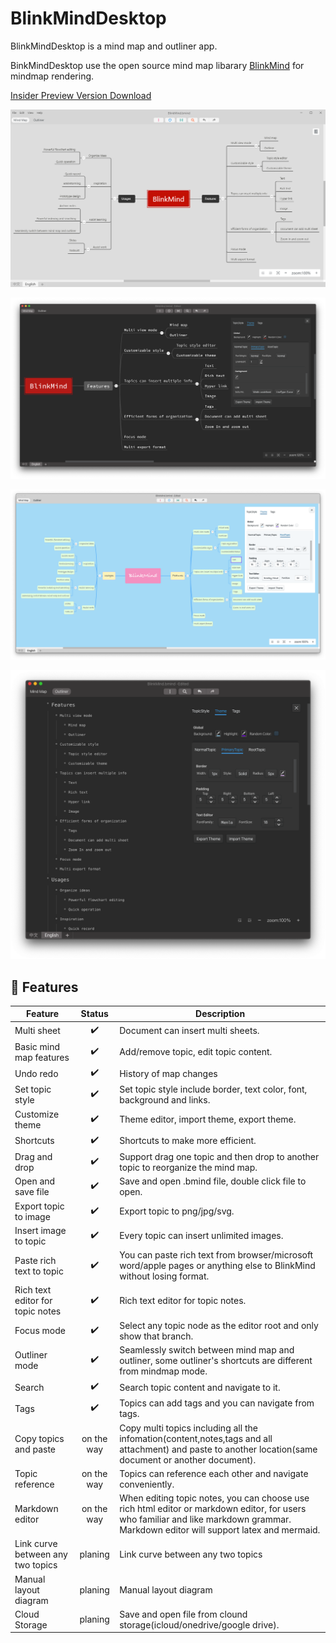 # BlinkMindDesktop

BlinkMindDesktop is a mind map and outliner app.

BinkMindDesktop use the open source mind map libarary [BlinkMind](https://github.com/awehook/blink-mind) for mindmap rendering.

[Insider Preview Version Download](https://github.com/awehook/blink-mind-package/releases/latest)

![image](https://github.com/awehook/images/raw/master/blink-mind-desktop/blink-mind-mindmap-light.png)

![image](https://github.com/awehook/images/raw/master/blink-mind-desktop/blink-mind-mindmap.png)

![image](https://github.com/awehook/images/raw/master/blink-mind-desktop/blink-mind-mindmap-pink.png)

![image](https://github.com/awehook/images/raw/master/blink-mind-desktop/blink-mind-outliner.png)

## :rocket: Features

| Feature | Status | Description |
|---------|:------:|-------------|
| Multi sheet | :heavy_check_mark: | Document can insert multi sheets. |
| Basic mind map features | :heavy_check_mark: | Add/remove topic, edit topic content. |
| Undo redo | :heavy_check_mark: | History of map changes |
| Set topic style | :heavy_check_mark: | Set topic style include border, text color, font, background and links. |
| Customize theme | :heavy_check_mark: | Theme editor, import theme, export theme. |
| Shortcuts | :heavy_check_mark: |  Shortcuts to make more efficient. |
| Drag and drop | :heavy_check_mark: |  Support drag one topic and then drop to another topic to reorganize the mind map. |
| Open and save file | :heavy_check_mark: | Save and open .bmind file, double click file to open. |
| Export topic to image | :heavy_check_mark: | Export topic to png/jpg/svg. |
| Insert image to topic | :heavy_check_mark: | Every topic can insert unlimited images. |
| Paste rich text to topic | :heavy_check_mark: | You can paste rich text from browser/microsoft word/apple pages or anything else to BlinkMind without losing format. |
| Rich text editor for topic notes | :heavy_check_mark: |  Rich text editor for topic notes. |
| Focus mode | :heavy_check_mark: |  Select any topic node as the editor root and only show that branch. |
| Outliner mode | :heavy_check_mark: |  Seamlessly switch between mind map and outliner, some outliner's shortcuts are different from mindmap mode. |
| Search  | :heavy_check_mark: |  Search topic content and navigate to it. |
| Tags  | :heavy_check_mark: |  Topics can add tags and you can navigate from tags. |
| Copy topics and paste  | on the way |  Copy multi topics including all the infomation(content,notes,tags and all attachment) and paste to another location(same document or another document).  |
| Topic reference  | on the way |  Topics can reference each other and navigate conveniently. |
| Markdown editor  | on the way |  When editing topic notes, you can choose use rich html editor or markdown editor, for users  who familiar and like markdown grammar. Markdown editor will support latex and mermaid.  |
| Link curve between any two topics  | planing |  Link curve between any two topics  |
| Manual layout diagram  | planing |  Manual layout diagram  |
| Cloud Storage  | planing |  Save and open file from clound storage(icloud/onedrive/google drive).  |


